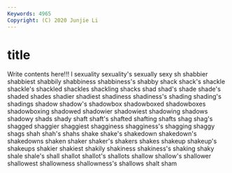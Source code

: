 ```yaml
---
Keywords: 4965
Copyright: (C) 2020 Junjie Li
---
```


# title

Write contents here!!!
l 
sexuality 
sexuality's 
sexually 
sexy 
sh 
shabbier
shabbiest 
shabbily 
shabbiness 
shabbiness's 
shabby 
shack 
shack's 
shackle 
shackle's 
shackled
shackles 
shackling 
shacks 
shad 
shad's 
shade 
shade's 
shaded 
shades 
shadier
shadiest 
shadiness 
shadiness's 
shading 
shading's 
shadings 
shadow 
shadow's 
shadowbox 
shadowboxed
shadowboxes 
shadowboxing 
shadowed 
shadowier 
shadowiest 
shadowing 
shadows 
shadowy 
shads 
shady
shaft 
shaft's 
shafted 
shafting 
shafts 
shag 
shag's 
shagged 
shaggier 
shaggiest
shagginess 
shagginess's 
shagging 
shaggy 
shags 
shah 
shah's 
shahs 
shake 
shake's
shakedown 
shakedown's 
shakedowns 
shaken 
shaker 
shaker's 
shakers 
shakes 
shakeup 
shakeup's
shakeups 
shakier 
shakiest 
shakily 
shakiness 
shakiness's 
shaking 
shaky 
shale 
shale's
shall 
shallot 
shallot's 
shallots 
shallow 
shallow's 
shallower 
shallowest 
shallowness 
shallowness's
shallows 
shalt 
sham 

